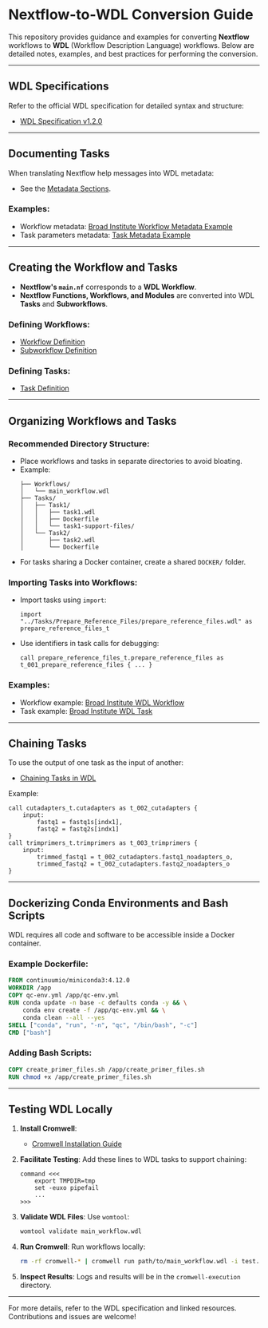 
# Nextflow-to-WDL Conversion Guide

This repository provides guidance and examples for converting **Nextflow** workflows to **WDL** (Workflow Description Language) workflows. Below are detailed notes, examples, and best practices for performing the conversion.

---

## WDL Specifications

Refer to the official WDL specification for detailed syntax and structure:
- [WDL Specification v1.2.0](https://github.com/openwdl/wdl/blob/release-1.2.0/SPEC.md)

---

## Documenting Tasks

When translating Nextflow help messages into WDL metadata:
- See the [Metadata Sections](https://github.com/openwdl/wdl/blob/release-1.2.0/SPEC.md#metadata-sections).

### Examples:
- Workflow metadata: [Broad Institute Workflow Metadata Example](https://github.com/broadinstitute/viral-pipelines/blob/master/pipes/WDL/workflows/align_and_count.wdl)
- Task parameters metadata: [Task Metadata Example](https://github.com/broadinstitute/viral-pipelines/blob/master/pipes/WDL/tasks/tasks_16S_amplicon.wdl)

---

## Creating the Workflow and Tasks

- **Nextflow's `main.nf`** corresponds to a **WDL Workflow**.
- **Nextflow Functions, Workflows, and Modules** are converted into WDL **Tasks** and **Subworkflows**.

### Defining Workflows:
- [Workflow Definition](https://github.com/openwdl/wdl/blob/release-1.2.0/SPEC.md#workflow-definition)
- [Subworkflow Definition](https://github.com/openwdl/wdl/blob/release-1.2.0/SPEC.md#workflow-hints)

### Defining Tasks:
- [Task Definition](https://github.com/openwdl/wdl/blob/release-1.2.0/SPEC.md#task-definition)

---

## Organizing Workflows and Tasks

### Recommended Directory Structure:
- Place workflows and tasks in separate directories to avoid bloating.
- Example:
  ```
  ├── Workflows/
  │   └── main_workflow.wdl
  ├── Tasks/
  │   ├── Task1/
  │   │   ├── task1.wdl
  │   │   ├── Dockerfile
  │   │   └── task1-support-files/
  │   └── Task2/
  │       ├── task2.wdl
  │       └── Dockerfile
  ```
- For tasks sharing a Docker container, create a shared `DOCKER/` folder.

### Importing Tasks into Workflows:
- Import tasks using `import`:
  ```wdl
  import "../Tasks/Prepare_Reference_Files/prepare_reference_files.wdl" as prepare_reference_files_t
  ```
- Use identifiers in task calls for debugging:
  ```wdl
  call prepare_reference_files_t.prepare_reference_files as t_001_prepare_reference_files { ... }
  ```

### Examples:
- Workflow example: [Broad Institute WDL Workflow](https://github.com/broadinstitute/malaria/blob/main/WDL/Workflows/wdl_ampseq.wdl)
- Task example: [Broad Institute WDL Task](https://github.com/broadinstitute/malaria/blob/main/WDL/Tasks/Amplicon_Denoising/amplicon_denoising.wdl)

---

## Chaining Tasks

To use the output of one task as the input of another:
- [Chaining Tasks in WDL](https://docs.openwdl.org/en/latest/WDL/chain_tasks_together/)

Example:
```wdl
call cutadapters_t.cutadapters as t_002_cutadapters {
    input:
        fastq1 = fastq1s[indx1],
        fastq2 = fastq2s[indx1]
}
call trimprimers_t.trimprimers as t_003_trimprimers {
    input:
        trimmed_fastq1 = t_002_cutadapters.fastq1_noadapters_o,
        trimmed_fastq2 = t_002_cutadapters.fastq2_noadapters_o
}
```

---

## Dockerizing Conda Environments and Bash Scripts

WDL requires all code and software to be accessible inside a Docker container.

### Example Dockerfile:
```dockerfile
FROM continuumio/miniconda3:4.12.0
WORKDIR /app
COPY qc-env.yml /app/qc-env.yml
RUN conda update -n base -c defaults conda -y && \
    conda env create -f /app/qc-env.yml && \
    conda clean --all --yes
SHELL ["conda", "run", "-n", "qc", "/bin/bash", "-c"]
CMD ["bash"]
```

### Adding Bash Scripts:
```dockerfile
COPY create_primer_files.sh /app/create_primer_files.sh
RUN chmod +x /app/create_primer_files.sh
```

---

## Testing WDL Locally

1. **Install Cromwell**:
   - [Cromwell Installation Guide](https://cromwell.readthedocs.io/en/stable/)

2. **Facilitate Testing**:
   Add these lines to WDL tasks to support chaining:
   ```wdl
   command <<<
       export TMPDIR=tmp
       set -euxo pipefail
       ...
   >>>
   ```

3. **Validate WDL Files**:
   Use `womtool`:
   ```bash
   womtool validate main_workflow.wdl
   ```

4. **Run Cromwell**:
   Run workflows locally:
   ```bash
   rm -rf cromwell-* | cromwell run path/to/main_workflow.wdl -i test.json
   ```

5. **Inspect Results**:
   Logs and results will be in the `cromwell-execution` directory.

---

For more details, refer to the WDL specification and linked resources. Contributions and issues are welcome!
